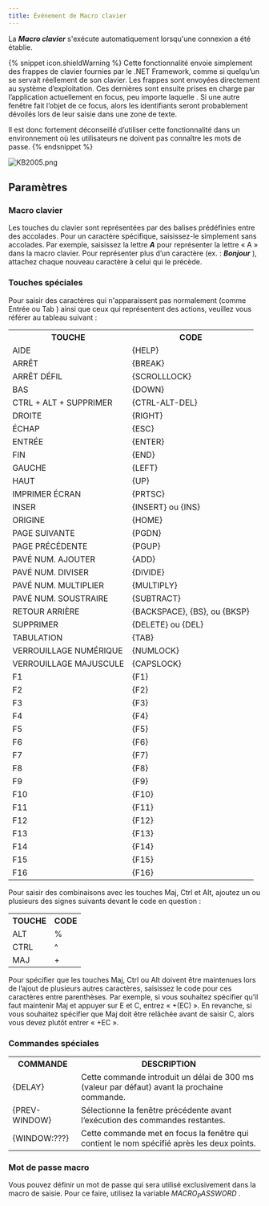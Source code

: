 ```yaml
---
title: Événement de Macro clavier
---
```

La ***Macro clavier*** s'exécute automatiquement lorsqu'une connexion a été établie.  

{% snippet icon.shieldWarning %} 
Cette fonctionnalité envoie simplement des frappes de clavier fournies par le .NET Framework, comme si quelqu’un se servait réellement de son clavier. Les frappes sont envoyées directement au système d’exploitation. Ces dernières sont ensuite prises en charge par l’application actuellement en focus, peu importe laquelle . Si une autre fenêtre fait l’objet de ce focus, alors les identifiants seront probablement dévoilés lors de leur saisie dans une zone de texte.  

Il est donc fortement déconseillé d’utiliser cette fonctionnalité dans un environnement où les utilisateurs ne doivent pas connaître les mots de passe. 
{% endsnippet %}  

 
![KB2005.png](/img/fr/kb/KB2005.png) 

## Paramètres 

### Macro clavier 

Les touches du clavier sont représentées par des balises prédéfinies entre des accolades. Pour un caractère spécifique, saisissez-le simplement sans accolades. Par exemple, saisissez la lettre ***A*** pour représenter la lettre « A » dans la macro clavier. Pour représenter plus d’un caractère (ex. : ***Bonjour*** ), attachez chaque nouveau caractère à celui qui le précède.  

### Touches spéciales 

Pour saisir des caractères qui n'apparaissent pas normalement (comme Entrée ou Tab ) ainsi que ceux qui représentent des actions, veuillez vous référer au tableau suivant :  

<table>
	<tr>
		<th>
TOUCHE 
		</th>
		<th>
CODE 
		</th>
	</tr>
	<tr>
		<td>
AIDE 
		</td>
		<td>
{HELP} 
		</td>
	</tr>
	<tr>
		<td>
ARRÊT 
		</td>
		<td>
{BREAK} 
		</td>
	</tr>
	<tr>
		<td>
ARRÊT DÉFIL 
		</td>
		<td>
{SCROLLLOCK} 
		</td>
	</tr>
	<tr>
		<td>
BAS 
		</td>
		<td>
{DOWN} 
		</td>
	</tr>
	<tr>
		<td>
CTRL + ALT + SUPPRIMER 
		</td>
		<td>
{CTRL-ALT-DEL} 
		</td>
	</tr>
	<tr>
		<td>
DROITE 
		</td>
		<td>
{RIGHT} 
		</td>
	</tr>
	<tr>
		<td>
ÉCHAP 
		</td>
		<td>
{ESC} 
		</td>
	</tr>
	<tr>
		<td>
ENTRÉE 
		</td>
		<td>
{ENTER} 
		</td>
	</tr>
	<tr>
		<td>
FIN 
		</td>
		<td>
{END} 
		</td>
	</tr>
	<tr>
		<td>
GAUCHE 
		</td>
		<td>
{LEFT} 
		</td>
	</tr>
	<tr>
		<td>
HAUT 
		</td>
		<td>
{UP} 
		</td>
	</tr>
	<tr>
		<td>
IMPRIMER ÉCRAN 
		</td>
		<td>
{PRTSC} 
		</td>
	</tr>
	<tr>
		<td>
INSER 
		</td>
		<td>
{INSERT} ou {INS} 
		</td>
	</tr>
	<tr>
		<td>
ORIGINE 
		</td>
		<td>
{HOME} 
		</td>
	</tr>
	<tr>
		<td>
PAGE SUIVANTE 
		</td>
		<td>
{PGDN} 
		</td>
	</tr>
	<tr>
		<td>
PAGE PRÉCÉDENTE 
		</td>
		<td>
{PGUP} 
		</td>
	</tr>
	<tr>
		<td>
PAVÉ NUM. AJOUTER 
		</td>
		<td>
{ADD} 
		</td>
	</tr>
	<tr>
		<td>
PAVÉ NUM. DIVISER 
		</td>
		<td>
{DIVIDE} 
		</td>
	</tr>
	<tr>
		<td>
PAVÉ NUM. MULTIPLIER 
		</td>
		<td>
{MULTIPLY} 
		</td>
	</tr>
	<tr>
		<td>
PAVÉ NUM. SOUSTRAIRE 
		</td>
		<td>
{SUBTRACT} 
		</td>
	</tr>
	<tr>
		<td>
RETOUR ARRIÈRE 
		</td>
		<td>
{BACKSPACE}, {BS}, ou {BKSP} 
		</td>
	</tr>
	<tr>
		<td>
SUPPRIMER 
		</td>
		<td>
{DELETE} ou {DEL} 
		</td>
	</tr>
	<tr>
		<td>
TABULATION 
		</td>
		<td>
{TAB} 
		</td>
	</tr>
	<tr>
		<td>
VERROUILLAGE NUMÉRIQUE 
		</td>
		<td>
{NUMLOCK} 
		</td>
	</tr>
	<tr>
		<td>
VERROUILLAGE MAJUSCULE 
		</td>
		<td>
{CAPSLOCK} 
		</td>
	</tr>
	<tr>
		<td>
F1 
		</td>
		<td>
{F1} 
		</td>
	</tr>
	<tr>
		<td>
F2 
		</td>
		<td>
{F2} 
		</td>
	</tr>
	<tr>
		<td>
F3 
		</td>
		<td>
{F3} 
		</td>
	</tr>
	<tr>
		<td>
F4 
		</td>
		<td>
{F4} 
		</td>
	</tr>
	<tr>
		<td>
F5 
		</td>
		<td>
{F5} 
		</td>
	</tr>
	<tr>
		<td>
F6 
		</td>
		<td>
{F6} 
		</td>
	</tr>
	<tr>
		<td>
F7 
		</td>
		<td>
{F7} 
		</td>
	</tr>
	<tr>
		<td>
F8 
		</td>
		<td>
{F8} 
		</td>
	</tr>
	<tr>
		<td>
F9 
		</td>
		<td>
{F9} 
		</td>
	</tr>
	<tr>
		<td>
F10 
		</td>
		<td>
{F10} 
		</td>
	</tr>
	<tr>
		<td>
F11 
		</td>
		<td>
{F11} 
		</td>
	</tr>
	<tr>
		<td>
F12 
		</td>
		<td>
{F12} 
		</td>
	</tr>
	<tr>
		<td>
F13 
		</td>
		<td>
{F13} 
		</td>
	</tr>
	<tr>
		<td>
F14 
		</td>
		<td>
{F14} 
		</td>
	</tr>
	<tr>
		<td>
F15 
		</td>
		<td>
{F15} 
		</td>
	</tr>
	<tr>
		<td>
F16 
		</td>
		<td>
{F16} 
		</td>
	</tr>
</table>

Pour saisir des combinaisons avec les touches Maj, Ctrl et Alt, ajoutez un ou plusieurs des signes suivants devant le code en question :  

<table>
	<tr>
		<th>
TOUCHE 
		</th>
		<th>
CODE 
		</th>
	</tr>
	<tr>
		<td>
ALT 
		</td>
		<td>
% 
		</td>
	</tr>
	<tr>
		<td>
CTRL 
		</td>
		<td>
^ 
		</td>
	</tr>
	<tr>
		<td>
MAJ 
		</td>
		<td>
+ 
		</td>
	</tr>
</table>

Pour spécifier que les touches Maj, Ctrl ou Alt doivent être maintenues lors de l’ajout de plusieurs autres caractères, saisissez le code pour ces caractères entre parenthèses. Par exemple, si vous souhaitez spécifier qu’il faut maintenir Maj et appuyer sur E et C, entrez « +(EC) ». En revanche, si vous souhaitez spécifier que Maj doit être relâchée avant de saisir C, alors vous devez plutôt entrer « +EC ».  

### Commandes spéciales 

<table>
	<tr>
		<th>
COMMANDE 
		</th>
		<th>
DESCRIPTION 
		</th>
	</tr>
	<tr>
		<td>
{DELAY} 
		</td>
		<td>
Cette commande introduit un délai de 300 ms (valeur par défaut) avant la prochaine commande. 
		</td>
	</tr>
	<tr>
		<td>
{PREV-WINDOW} 
		</td>
		<td>
Sélectionne la fenêtre précédente avant l’exécution des commandes restantes. 
		</td>
	</tr>
	<tr>
		<td>
{WINDOW:???} 
		</td>
		<td>
Cette commande met en focus la fenêtre qui contient le nom spécifié après les deux points. 
		</td>
	</tr>
</table>

### Mot de passe macro  

Vous pouvez définir un mot de passe qui sera utilisé exclusivement dans la macro de saisie. Pour ce faire, utilisez la variable $MACRO_PASSWORD$ . 

